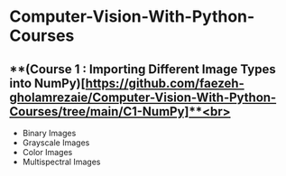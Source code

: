 # Computer-Vision-With-Python-Courses

## **(Course 1 : Importing Different Image Types into NumPy)[https://github.com/faezeh-gholamrezaie/Computer-Vision-With-Python-Courses/tree/main/C1-NumPy]**<br> 
- Binary Images
- Grayscale Images
- Color Images
- Multispectral Images
